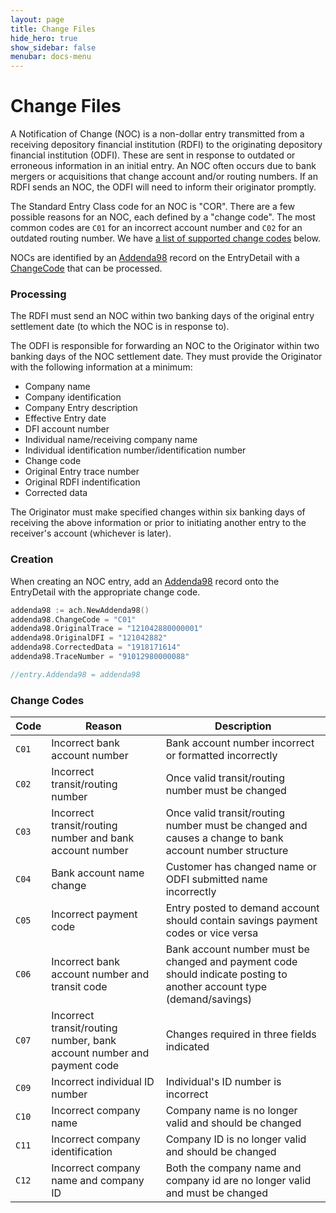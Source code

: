 ```yaml
---
layout: page
title: Change Files
hide_hero: true
show_sidebar: false
menubar: docs-menu
---
```


# Change Files

A Notification of Change (NOC) is a non-dollar entry transmitted from a receiving depository financial institution (RDFI) to the originating depository financial institution (ODFI). These are sent in response to outdated or erroneous information in an initial entry. An NOC often occurs due to bank mergers or acquisitions that change account and/or routing numbers. If an RDFI sends an NOC, the ODFI will need to inform their originator promptly.

The Standard Entry Class code for an NOC is "COR". There are a few possible reasons for an NOC, each defined by a "change code". The most common codes are `C01` for an incorrect account number and `C02` for an outdated routing number. We have [a list of supported change codes](#change-codes) below.

NOCs are identified by an [Addenda98](https://pkg.go.dev/github.com/moov-io/ach?tab=doc#Addenda98) record on the EntryDetail with a [ChangeCode](https://pkg.go.dev/github.com/moov-io/ach?tab=doc#ChangeCode) that can be processed.

### Processing

The RDFI must send an NOC within two banking days of the original entry settlement date (to which the NOC is in response to).

The ODFI is responsible for forwarding an NOC to the Originator within two banking days of the NOC settlement date. They must provide the Originator with the following information at a minimum:

- Company name
- Company identification
- Company Entry description
- Effective Entry date
- DFI account number
- Individual name/receiving company name
- Individual identification number/identification number
- Change code
- Original Entry trace number
- Original RDFI indentification
- Corrected data

The Originator must make specified changes within six banking days of receiving the above information or prior to initiating another entry to the receiver's account (whichever is later).

### Creation

When creating an NOC entry, add an [Addenda98](https://pkg.go.dev/github.com/moov-io/ach?tab=doc#Addenda98) record onto the EntryDetail with the appropriate change code.

```go
addenda98 := ach.NewAddenda98()
addenda98.ChangeCode = "C01"
addenda98.OriginalTrace = "121042880000001"
addenda98.OriginalDFI = "121042882"
addenda98.CorrectedData = "1918171614"
addenda98.TraceNumber = "91012980000088"

//entry.Addenda98 = addenda98
```

### Change Codes

| Code | Reason | Description |
|----|-----|------|
| `C01` | Incorrect bank account number | Bank account number incorrect or formatted incorrectly |
| `C02` | Incorrect transit/routing number | Once valid transit/routing number must be changed |
| `C03` | Incorrect transit/routing number and bank account number | Once valid transit/routing number must be changed and causes a change to bank account number structure |
| `C04` | Bank account name change | Customer has changed name or ODFI submitted name incorrectly |
| `C05` | Incorrect payment code | Entry posted to demand account should contain savings payment codes or vice versa |
| `C06` | Incorrect bank account number and transit code | Bank account number must be changed and payment code should indicate posting to another account type (demand/savings) |
| `C07` | Incorrect transit/routing number, bank account number and payment code | Changes required in three fields indicated |
| `C09` | Incorrect individual ID number | Individual's ID number is incorrect |
| `C10` | Incorrect company name | Company name is no longer valid and should be changed |
| `C11` | Incorrect company identification | Company ID is no longer valid and should be changed |
| `C12` | Incorrect company name and company ID | Both the company name and company id are no longer valid and must be changed |

